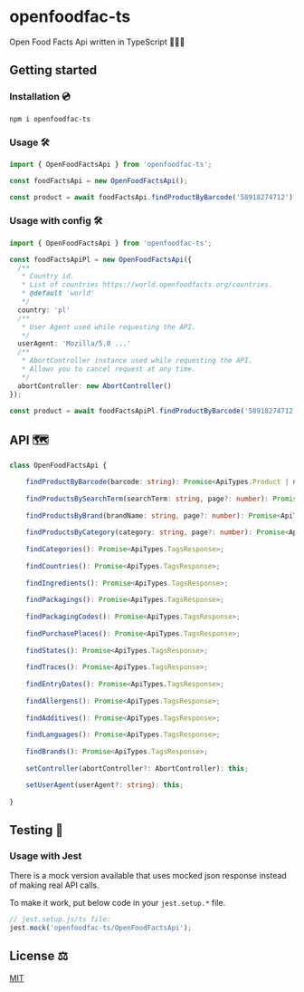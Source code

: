 # openfoodfac-ts

Open Food Facts Api written in TypeScript 🥫🍕🍼

## Getting started

### Installation 💿
`npm i openfoodfac-ts`

### Usage 🛠️

```ts
import { OpenFoodFactsApi } from 'openfoodfac-ts';

const foodFactsApi = new OpenFoodFactsApi();

const product = await foodFactsApi.findProductByBarcode('58918274712');
```

### Usage with config 🛠️

```ts
import { OpenFoodFactsApi } from 'openfoodfac-ts';

const foodFactsApiPl = new OpenFoodFactsApi({
  /**
   * Country id.
   * List of countries https://world.openfoodfacts.org/countries.
   * @default 'world'
   */
  country: 'pl'
  /**
   * User Agent used while requesting the API.
   */
  userAgent: 'Mozilla/5.0 ...'
  /**
   * AbortController instance used while requesting the API.
   * Allows you to cancel request at any time.
   */
  abortController: new AbortController()
});

const product = await foodFactsApiPl.findProductByBarcode('58918274712');
```

## API 🗺
```ts
class OpenFoodFactsApi {

    findProductByBarcode(barcode: string): Promise<ApiTypes.Product | null>;
    
    findProductsBySearchTerm(searchTerm: string, page?: number): Promise<ApiTypes.ProductsResponse>;
    
    findProductsByBrand(brandName: string, page?: number): Promise<ApiTypes.ProductsResponse>;
    
    findProductsByCategory(category: string, page?: number): Promise<ApiTypes.ProductsResponse>;
    
    findCategories(): Promise<ApiTypes.TagsResponse>;
    
    findCountries(): Promise<ApiTypes.TagsResponse>;
    
    findIngredients(): Promise<ApiTypes.TagsResponse>;
    
    findPackagings(): Promise<ApiTypes.TagsResponse>;
    
    findPackagingCodes(): Promise<ApiTypes.TagsResponse>;
    
    findPurchasePlaces(): Promise<ApiTypes.TagsResponse>;
    
    findStates(): Promise<ApiTypes.TagsResponse>;
    
    findTraces(): Promise<ApiTypes.TagsResponse>;
    
    findEntryDates(): Promise<ApiTypes.TagsResponse>;
    
    findAllergens(): Promise<ApiTypes.TagsResponse>;
    
    findAdditives(): Promise<ApiTypes.TagsResponse>;
    
    findLanguages(): Promise<ApiTypes.TagsResponse>;
    
    findBrands(): Promise<ApiTypes.TagsResponse>;
    
    setController(abortController?: AbortController): this;

    setUserAgent(userAgent?: string): this;
    
}
```

## Testing 🚀

### Usage with Jest

There is a mock version available that uses mocked json response instead of making real API calls.

To make it work, put below code in your `jest.setup.*` file.

```ts
// jest.setup.js/ts file:
jest.mock('openfoodfac-ts/OpenFoodFactsApi');
```

## License ⚖️
[MIT](LICENSE)
